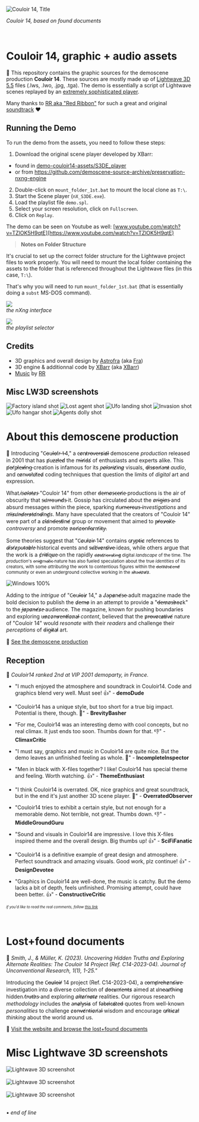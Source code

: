 ![Couloir 14, Title](img/c14-title.png)

_Couloir 14, based on found documents_

<br>

# Couloir 14, graphic + audio assets

:floppy_disk: This repository contains the graphic sources for the demoscene production **Couloir 14**. These sources are mostly made up of [Lightwave 3D 5.5](https://en.wikipedia.org/wiki/LightWave_3D) files (.lws, .lwo, .jpg, .tga). The demo is essentially a script of Lightwave scenes replayed by an [extremely sophisticated player](https://www.pouet.net/prod.php?which=93899).

Many thanks to [RR aka "Red Ribbon"](https://www.pouet.net/user.php?who=479&show=credits) for such a great and original [soundtrack](https://github.com/astrofra/couloir14/raw/main/demo-couloir14-assets/assets/ils_sont_la.mp3) :hearts:

## Running the Demo

To run the demo from the assets, you need to follow these steps:

1. Download the original scene player developed by XBarr:
  - found in [demo-couloir14-assets/S3DE_player](demo-couloir14-assets/S3DE_player)
  - or from https://github.com/demoscene-source-archive/preservation-nxng-engine
2. Double-click on `mount_folder_1st.bat` to mount the local clone as `T:\`.
3. Start the Scene player (`nX_S3DE.exe`).
4. Load the playlist file `demo.spl`.
5. Select your screen resolution, click on `Fullscreen`.
6. Click on `Replay`.

The demo can be seen on Youtube as well: [www.youtube.com/watch?v=TZlOK5H9qtE](https://www.youtube.com/watch?v=TZlOK5H9qtE)

> **Notes on Folder Structure**

 It's crucial to set up the correct folder structure for the Lightwave project files to work properly. You will need to mount the local folder containing the assets to the folder that is referenced throughout the Lightwave files (in this case, `T:\`).

 That's why you will need to run `mount_folder_1st.bat` (that is essentially doing a `subst` MS-DOS command).
 
![](demo-couloir14-assets/img/nxng_start.png)<br>
_the nXng interface_

![](demo-couloir14-assets/img/nxng_load.png)<br>
_the playlist selector_

## Credits
- 3D graphics and overall design by [Astrofra](https://github.com/astrofra/) (aka [Fra](https://www.pouet.net/user.php?who=940&show=credits))
- 3D engine & additionnal code by [XBarr](https://github.com/ejulien/) (aka [XBarr](https://www.pouet.net/user.php?who=940&show=credits))
- [Music](https://github.com/astrofra/couloir14/raw/main/demo-couloir14-assets/assets/ils_sont_la.mp3) by [RR](https://www.pouet.net/user.php?who=479&show=credits)

## Misc LW3D screenshots

![Factory island shot](demo-couloir14-assets/img/lw004.png)
![Lost agent shot](demo-couloir14-assets/img/lw005.png)
![Ufo landing shot](demo-couloir14-assets/img/lw006.png)
![Invasion shot](demo-couloir14-assets/img/lw007.png)
![Ufo hangar shot](demo-couloir14-assets/img/lw008.png)
![Agents dolly shot](demo-couloir14-assets/img/lw009.png)

# About this demoscene production

:pill: Introducing "C̴o̵u̵l̶o̵i̸r̵ ̶1̵4," a c̵o̸n̵t̷r̵o̶v̵e̶r̵s̷i̵a̸l̵ demoscene *production* released in 2001 that has p̸u̵z̶z̵l̸e̵d̸ the m̶i̵n̸d̵s̸ of enthusiasts and experts alike. This p̸e̵r̸p̵l̷e̵x̶i̸n̵g̵ creation is infamous for its *p̵o̸l̵a̴r̵i̶z̸i̴n̴g̷* visuals, d̴i̷s̵s̷o̵n̸a̵n̶t̷ *audio*, and c̵o̸n̴v̴o̴l̸u̸t̸e̴d̷ coding techniques that question the limits of *digital* art and expression.

What *i̷s̵o̸l̵a̶t̵e̷s̵* "Couloir 14" from other d̵e̶m̵o̸s̵c̶e̵n̸e̵ productions is the air of obscurity that s̵u̸r̵r̵o̵u̶n̵d̸s̵ it. Gossip has circulated about the o̸r̵i̶g̵i̵n̷s̵ and absurd messages within the piece, sparking n̸u̵m̶e̶r̵o̵u̷s̶ *investigations* and *m̸i̶s̷u̸n̶d̷e̴r̵s̷t̶a̸n̴d̴i̷n̴g̸s*. Many have speculated that the creators of "Couloir 14" were part of a c̷l̵a̸n̵d̶e̵s̵t̸i̷n̵e̸ group or movement that aimed to p̶r̸o̵v̷o̶k̸e̵ *controversy* and promote n̷o̴n̸c̷o̶n̴f̵o̴r̷m̸i̴t̴y̵.

Some theories suggest that "C̴o̷u̴l̸o̷i̴r̴ 14" contains c̴r̷y̴p̵t̴i̵c̷ references to *d̴i̷s̵r̸e̷p̴u̵t̴a̶b̷l̸e̵* historical events and s̶u̸b̸v̶e̷r̵s̸i̷v̶e̵ ideas, while others argue that the work is a c̸r̵i̵t̶i̸q̵u̷e̵ on the rapidly <small>d̴e̷t̴e̸r̷i̵o̶r̶a̴t̷i̴n̶g̷ digital *landscape* of the time. The *production*'s e̴n̵i̴g̷m̴a̵t̷i̵c̴ nature has also fueled speculation about the true *identities* of its creators, with some *attributing* the work to contentious figures within the d̶e̴m̷o̸s̶c̷e̵n̶e̸ community or even an underground collective working in the *s̶h̷a̵d̶o̷w̸s̷*.</small>

![Windows 100%](img/win100.jpg)

Adding to the *intrigue* of "C̴o̵u̴l̴o̴i̵r̷ 14," a J̸a̴p̵a̷n̵e̸s̵e̴ adult magazine made the bold decision to publish the d̷e̵m̶o̷ in an attempt to provide a "d̶e̶m̷o̸s̶h̷o̵c̷k" to the *J̶a̷p̵a̷n̶e̸s̷e̵* audience. The magazine, known for pushing boundaries and exploring u̶n̷c̷o̷n̶v̷e̵n̶t̶i̸o̷n̷a̶l̷ *content*, believed that the p̷r̵o̶v̵o̸c̵a̷t̵i̷v̵e̸ nature of "Couloir 14" would *resonate* with their *readers* and challenge their *perceptions* of d̴i̵g̴i̶t̷a̵l̷ art.

:link: [See the demoscene production](https://www.pouet.net/prod.php?which=3054)

## Reception

:mega: _Couloir14 ranked 2nd at VIP 2001 demoparty, in France._

- "I much enjoyed the atmosphere and soundtrack in Couloir14. Code and graphics blend very well. Must see! 👍" - **demoDude**

- "Couloir14 has a unique style, but too short for a true big impact. Potential is there, though. 🐷" - **BrevityBasher**

- "For me, Couloir14 was an interesting demo with cool concepts, but no real climax. It just ends too soon. Thumbs down for that. 👎" - **ClimaxCritic**

- "I must say, graphics and music in Couloir14 are quite nice. But the demo leaves an unfinished feeling as whole. 🐷" - **IncompleteInspector**

- "Men in black with X-files together? I like! Couloir14 has special theme and feeling. Worth watching. 👍" - **ThemeEnthusiast**

- "I think Couloir14 is overrated. OK, nice graphics and great soundtrack, but in the end it's just another 3D scene player. 🐷" - **OverratedObserver**

- "Couloir14 tries to exhibit a certain style, but not enough for a memorable demo. Not terrible, not great. Thumbs down. 👎" - **MiddleGroundGuru**

- "Sound and visuals in Couloir14 are impressive. I love this X-files inspired theme and the overall design. Big thumbs up! 👍" - **SciFiFanatic**

- "Couloir14 is a definitive example of great design and atmosphere. Perfect soundtrack and amazing visuals. Good work, plz continue! 👍" - **DesignDevotee**

- "Graphics in Couloir14 are well-done, the music is catchy. But the demo lacks a bit of depth, feels unfinished. Promising attempt, could have been better. 👍" - **ConstructiveCritic**

<sup><sub>_if you'd like to read the real comments, follow [this link](https://www.pouet.net/prod.php?which=3054#c5110)_</sup></sub>

<br>

# Lost+found documents

:page_with_curl: _Smith, J., & Müller, K. (2023). Uncovering Hidden Truths and Exploring Alternate Realities: The Couloir 14 Project (Ref. C14-2023-04). Journal of Unconventional Research, 1(1), 1-25."_

Introducing the C̴o̶u̷l̴o̵i̶r̸ 14 project (Ref. C14-2023-04), a c̵o̶m̵p̸r̵e̶h̵e̷n̵s̸i̵v̷e̵ investigation into a diverse collection of d̷o̵c̶u̷m̸e̵n̶t̵s̷ aimed at u̸n̴e̴a̴r̷t̸h̴i̴n̵g̷ hidden t̸r̵u̶t̵h̷s̵ and exploring *a̷l̵t̶e̷r̸n̶a̷t̴e̷* realities. Our rigorous research *methodology* includes the a̶n̴a̷l̸y̶s̴i̴s̷ of f̴a̶b̴r̵i̷c̶a̸t̷e̵d̶ quotes from well-known *personalities* to challenge c̷o̵n̶v̵e̸n̵t̶i̵o̷n̸a̶l̵ wisdom and encourage c̵r̷i̸t̶i̵c̷a̷l̸ *thinking* about the world around us.

:link: [Visit the website and browse the lost+found documents](https://astrofra.github.io/couloir14/)

# Misc Lightwave 3D screenshots

![Lightwave 3D screenshot](demo-couloir14-assets/img/lw003.png)<br><br>
![Lightwave 3D screenshot](demo-couloir14-assets/img/lw001.png)<br><br>
![Lightwave 3D screenshot](demo-couloir14-assets/img/lw002.png)<br><br>

:black_small_square: _end of line_
